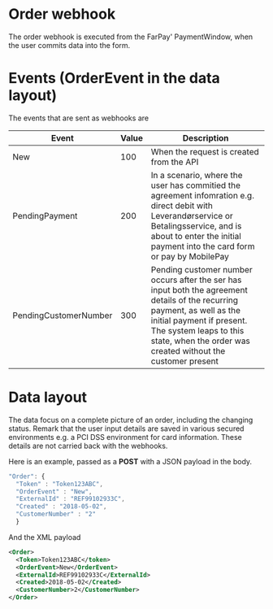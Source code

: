 # Order webhook
The order webhook is executed from the FarPay' PaymentWindow, when the user commits data into the form.

# Events (OrderEvent in the data layout)
The events that are sent as webhooks are 

| Event          | Value  | Description  |
|----------------|--------|--------------|
| New            |  100  | When the request is created from the API |
| PendingPayment |  200  | In a scenario, where the user has commitied the agreement infomration e.g. direct debit with Leverandørservice or Betalingsservice, and is about to enter the initial payment into the card form or pay by MobilePay |
| PendingCustomerNumber | 300 | Pending customer number occurs after the ser has input both the agreement details of the recurring payment, as well as the initial payment if present. The system leaps to this state, when the order was created without the customer present |


# Data layout
The data focus on a complete picture of an order, including the changing status. Remark that the user input details are saved in various secured environments e.g. a PCI DSS environment for card information. These details are not carried back with the webhooks.

Here is an example, passed as a **POST** with a JSON payload in the body. 

```JavaScript
"Order": {  
  "Token" : "Token123ABC",  
  "OrderEvent" : "New",
  "ExternalId" : "REF99102933C", 
  "Created" : "2018-05-02",
  "CustomerNumber" : "2" 
  }
```

And the XML payload

```XML
<Order>
  <Token>Token123ABC</token>
  <OrderEvent>New</OrderEvent>
  <ExternalId>REF99102933C</ExternalId>
  <Created>2018-05-02</Created>
  <CustomerNumber>2</CustomerNumber>
</Order>
```

